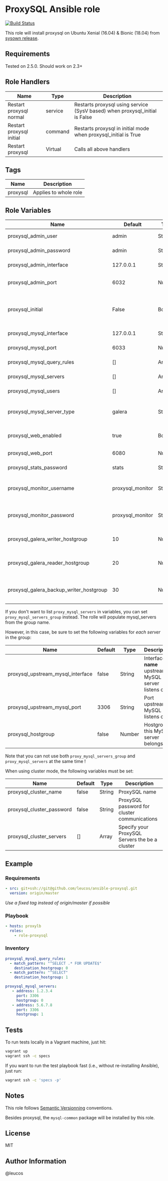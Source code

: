 # ProxySQL Ansible role

[![Build Status](https://travis-ci.org/leucos/ansible-proxysql.svg?branch=master)](https://travis-ci.org/leucos/ansible-proxysql)

This role will install proxysql on Ubuntu Xenial (16.04) & Bionic (18.04) from 
[sysown release](https://github.com/sysown/proxysql/releases).

## Requirements

Tested on 2.5.0. Should work on 2.3+

## Role Handlers

| Name                     | Type    | Description                                                                 |
| ------------------------ | ------- | --------------------------------------------------------------------------- |
| Restart proxysql normal  | service | Restarts proxysql using service (SysV based) when proxysql_initial is False |
| Restart proxysql initial | command | Restarts proxysql in initial mode when proxysql_initial is True             |
| Restart proxysql         | Virtual | Calls all above handlers                                                    |

## Tags

| Name     | Description           |
| -------- | --------------------- |
| proxysql | Applies to whole role |


## Role Variables

| Name                                    | Default             | Type   | Description                                                       |
| -----                                   | -------             | ------ | -----------                                                       |
| proxysql_admin_user                     | admin               | String | Username for ProxySQL admin                                       |
| proxysql_admin_password                 | admin               | String | Password for the above user                                       |
| proxysql_admin_interface                | 127.0.0.1           | String | Bind address for admin interface                                  |
| proxysql_admin_port                     | 6032                | Number | Bind port for administrative interface                            |
| proxysql_initial                        | False               | Bool   | Wipes existing config database when True (see --initial CLI flag) |
| proxysql_mysql_interface                | 127.0.0.1           | String | MySQL bind interface                                              |
| proxysql_mysql_port                     | 6033                | Number | MySQL bind port                                                   |
| proxysql_mysql_query_rules              | []                  | Array  | Configuration-file query rules                                    |
| proxysql_mysql_servers                  | []                  | Array  | Configuration-file servers                                        |
| proxysql_mysql_users                    | []                  | Array  | Configuration-file users                                          |
| proxysql_mysql_server_type              | galera              | String | The backend databases could be 'galera' or 'mysql'                |
| proxysql_web_enabled                    | true                | Bool   |  Enable the ProxySQL 2 stats web or not                           |
| proxysql_web_port                       | 6080                | Number |  The ProxySQL 2 stats web port                                    |
| proxysql_stats_password                 | stats               | String |  Password for stats_credentials                                   |
| proxysql_monitor_username               | proxysql_monitor    | String |  Username for the database account to monitor status              |
| proxysql_monitor_password               | proxysql_monitor    | String |  Password for the database account to monitor status              |
| proxysql_galera_writer_hostgroup        | 10                  | Number |  Group number of writing nodes in Galera Cluster                  |
| proxysql_galera_reader_hostgroup        | 20                  | Number |  Group number of reading nodes in Galera Cluster                  |
| proxysql_galera_backup_writer_hostgroup | 30                  | Number |  Group number of backup writing nodes in Galera Cluster           |

If you don't want to list `proxy_mysql_servers` in variables, you can
set `proxy_mysql_servers_group` instead. The rolle will populate
mysql_servers from the group name.

However, in this case, be sure to set the following variables for _each
server_ in the group:

| Name                              | Default | Type   | Description                                         |
| -----                             | ------- | ------ | --------------------------------------------        |
| proxysql_upstream_mysql_interface | false   | String | Interface **name** upstream MySQL server listens on |
| proxysql_upstream_mysql_port      | 3306    | String | Port upstream MySQL listens on                     |
| proxysql_hostgroup                | false   | Number | Hostgroup this MySQL server belongs to              |

Note that you can not use both `proxy_mysql_servers_group` and
`proxy_mysql_servers` at the same time !

When using cluster mode, the following variables must be set:

| Name                           | Default | Type   | Description                                       |
| -----                          | ------- | ------ | --------------------------------------------      |
| proxysql_cluster_name          | false   | String | ProxySQL name                                     |
| proxysql_cluster_password      | false   | String | ProxySQL password for cluster communications      |
| proxysql_cluster_servers       | []      | Array  | Specify your ProxySQL Servers the be a cluster    |

## Example

### Requirements

```yaml
- src: git+ssh://git@github.com/leucos/ansible-proxysql.git
  version: origin/master
```
_Use a fixed tag instead of origin/master if possible_

### Playbook

```yaml
- hosts: proxylb
  roles:
    - role-proxysql
```

### Inventory

```yaml
proxysql_mysql_query_rules:
  - match_pattern: "^SELECT .* FOR UPDATE$"
    destination_hostgroup: 0
  - match_pattern: "^SELECT"
    destination_hostgroup: 1

proxysql_mysql_servers:
   - address: 1.2.3.4
     port: 3306
     hostgroup: 0
   - address: 5.6.7.8
     port: 3306
     hostgroup: 1
```

## Tests

To run tests locally in a Vagrant machine, just hit:

```bash
vagrant up
vagrant ssh -c specs
```

If you want to run the test playbook fast (i.e., without re-installing Ansible),
just run:

```bash
vagrant ssh -c 'specs -p'
```

## Notes

This role follows [Semantic Versionning](http://semver.org/)
conventions.

Besides proxysql, the `mysql-common` package will be installed by this role.

## License

MIT

## Author Information

@leucos

